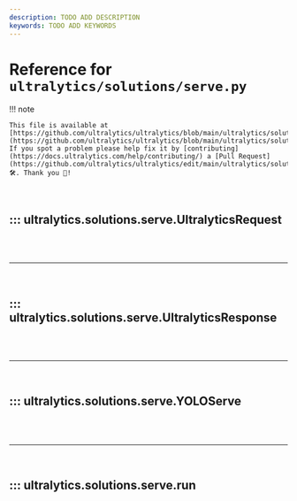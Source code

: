 ```yaml
---
description: TODO ADD DESCRIPTION
keywords: TODO ADD KEYWORDS
---
```


# Reference for `ultralytics/solutions/serve.py`

!!! note

    This file is available at [https://github.com/ultralytics/ultralytics/blob/main/ultralytics/solutions/serve.py](https://github.com/ultralytics/ultralytics/blob/main/ultralytics/solutions/serve.py). If you spot a problem please help fix it by [contributing](https://docs.ultralytics.com/help/contributing/) a [Pull Request](https://github.com/ultralytics/ultralytics/edit/main/ultralytics/solutions/serve.py) 🛠️. Thank you 🙏!

<br>

## ::: ultralytics.solutions.serve.UltralyticsRequest

<br><br><hr><br>

## ::: ultralytics.solutions.serve.UltralyticsResponse

<br><br><hr><br>

## ::: ultralytics.solutions.serve.YOLOServe

<br><br><hr><br>

## ::: ultralytics.solutions.serve.run

<br><br>
